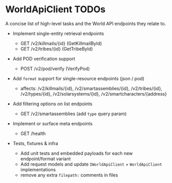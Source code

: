 # WorldApiClient TODOs

A concise list of high-level tasks and the World API endpoints they relate to.

- Implement single-entity retrieval endpoints
  - GET /v2/killmails/{id}  (GetKillmailById)
  - GET /v2/tribes/{id}     (GetTribeById)

- Add POD verification support
  - POST /v2/pod/verify      (VerifyPod)

- Add `format` support for single-resource endpoints (json / pod)
  - affects: /v2/killmails/{id}, /v2/smartassemblies/{id}, /v2/tribes/{id}, /v2/types/{id}, /v2/solarsystems/{id}, /v2/smartcharacters/{address}

- Add filtering options on list endpoints
  - GET /v2/smartassemblies (add `type` query param)

- Implement or surface meta endpoints
  - GET /health

- Tests, fixtures & infra
  - Add unit tests and embedded payloads for each new endpoint/format variant
  - Add request models and update `IWorldApiClient` + `WorldApiClient` implementations
  - remove any extra `filepath:` comments in files
